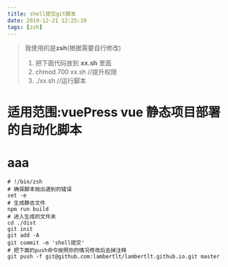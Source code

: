 ```yaml
---
title: shell提交git脚本
date: 2019-12-21 12:25:19
tags: [zsh]
---
```


> 我使用的是**zsh**(根据需要自行修改)
>
> 1. 把下面代码放到 **xx.sh** 里面
> 2. chmod 700 xx.sh //提升权限
> 3. ./xx.sh //运行脚本

# 适用范围:vuePress vue 静态项目部署 的自动化脚本

# aaa

```
# !/bin/zsh
# 确保脚本抛出遇到的错误
set -e
# 生成静态文件
npm run build
# 进入生成的文件夹
cd ./dist
git init
git add -A
git commit -m 'shell提交'
# 把下面的push命令按照你的情况修改后去掉注释
git push -f git@github.com:lambertlt/lambertlt.github.io.git master
```
